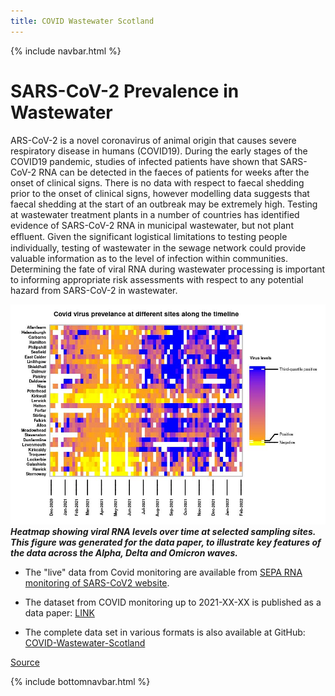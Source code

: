 ```yaml
---
title: COVID Wastewater Scotland
---
```

{% include navbar.html %} 

# SARS-CoV-2 Prevalence in Wastewater
ARS-CoV-2 is a novel coronavirus of animal origin that causes severe respiratory disease in humans (COVID19). During the 
early stages of the COVID19 pandemic, studies of infected patients have shown that SARS-CoV-2 RNA can be detected in the 
faeces of patients for weeks after the onset of clinical signs. There is no data with respect to faecal shedding prior to 
the onset of clinical signs, however modelling data suggests that faecal shedding at the start of an outbreak may be 
extremely high. Testing at wastewater treatment plants in a number of countries has identified evidence of SARS-CoV-2 RNA 
in municipal wastewater, but not plant efﬂuent. Given the significant logistical limitations to testing people 
individually, testing of wastewater in the sewage network could provide valuable information as to the level of infection 
within communities. Determining the fate of viral RNA during wastewater processing is important to informing appropriate 
risk
assessments with respect to any potential hazard from SARS-CoV-2 in wastewater.

![prevalence_heatmap](covid_prevalence_heatmap.jpeg)
***Heatmap showing viral RNA levels over time at selected sampling sites. This figure was generated for the data paper, to illustrate key features of the data across the Alpha, Delta and Omicron waves.***

* The "live" data from Covid monitoring are available from [SEPA RNA monitoring of SARS-CoV2 
website](https://informatics.sepa.org.uk/RNAmonitoring/).

* The dataset from COVID monitoring up to 2021-XX-XX is published as a data paper: [LINK]()

* The complete data set in various formats is also available at GitHub: 
[COVID-Wastewater-Scotland](https://github.com/BioRDM/COVID-Wastewater-Scotland)

[Source](https://www.crew.ac.uk/publication/tracking-sars-cov-2-municipal-wastewater)


{% include bottomnavbar.html %}

